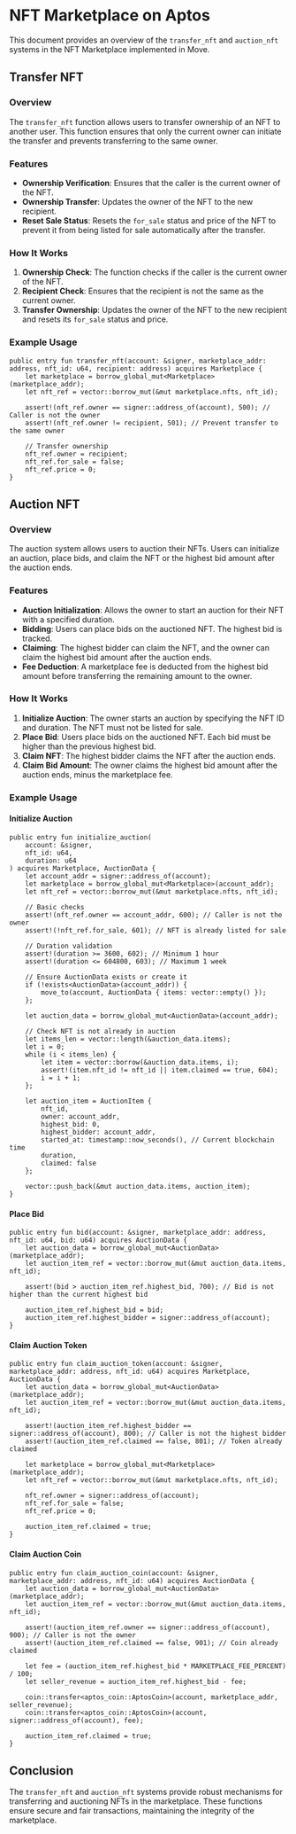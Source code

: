 # NFT Marketplace on Aptos

This document provides an overview of the `transfer_nft` and `auction_nft` systems in the NFT Marketplace implemented in Move.

## Transfer NFT

### Overview
The `transfer_nft` function allows users to transfer ownership of an NFT to another user. This function ensures that only the current owner can initiate the transfer and prevents transferring to the same owner.

### Features
- **Ownership Verification**: Ensures that the caller is the current owner of the NFT.
- **Ownership Transfer**: Updates the owner of the NFT to the new recipient.
- **Reset Sale Status**: Resets the `for_sale` status and price of the NFT to prevent it from being listed for sale automatically after the transfer.

### How It Works
1. **Ownership Check**: The function checks if the caller is the current owner of the NFT.
2. **Recipient Check**: Ensures that the recipient is not the same as the current owner.
3. **Transfer Ownership**: Updates the owner of the NFT to the new recipient and resets its `for_sale` status and price.

### Example Usage
```move
public entry fun transfer_nft(account: &signer, marketplace_addr: address, nft_id: u64, recipient: address) acquires Marketplace {
    let marketplace = borrow_global_mut<Marketplace>(marketplace_addr);
    let nft_ref = vector::borrow_mut(&mut marketplace.nfts, nft_id);

    assert!(nft_ref.owner == signer::address_of(account), 500); // Caller is not the owner
    assert!(nft_ref.owner != recipient, 501); // Prevent transfer to the same owner

    // Transfer ownership
    nft_ref.owner = recipient;
    nft_ref.for_sale = false;
    nft_ref.price = 0;
}
```

## Auction NFT

### Overview
The auction system allows users to auction their NFTs. Users can initialize an auction, place bids, and claim the NFT or the highest bid amount after the auction ends.

### Features
- **Auction Initialization**: Allows the owner to start an auction for their NFT with a specified duration.
- **Bidding**: Users can place bids on the auctioned NFT. The highest bid is tracked.
- **Claiming**: The highest bidder can claim the NFT, and the owner can claim the highest bid amount after the auction ends.
- **Fee Deduction**: A marketplace fee is deducted from the highest bid amount before transferring the remaining amount to the owner.

### How It Works
1. **Initialize Auction**: The owner starts an auction by specifying the NFT ID and duration. The NFT must not be listed for sale.
2. **Place Bid**: Users place bids on the auctioned NFT. Each bid must be higher than the previous highest bid.
3. **Claim NFT**: The highest bidder claims the NFT after the auction ends.
4. **Claim Bid Amount**: The owner claims the highest bid amount after the auction ends, minus the marketplace fee.

### Example Usage
#### Initialize Auction
```move
public entry fun initialize_auction(
    account: &signer, 
    nft_id: u64, 
    duration: u64
) acquires Marketplace, AuctionData {
    let account_addr = signer::address_of(account);
    let marketplace = borrow_global_mut<Marketplace>(account_addr);
    let nft_ref = vector::borrow_mut(&mut marketplace.nfts, nft_id);

    // Basic checks
    assert!(nft_ref.owner == account_addr, 600); // Caller is not the owner
    assert!(!nft_ref.for_sale, 601); // NFT is already listed for sale
    
    // Duration validation
    assert!(duration >= 3600, 602); // Minimum 1 hour
    assert!(duration <= 604800, 603); // Maximum 1 week

    // Ensure AuctionData exists or create it
    if (!exists<AuctionData>(account_addr)) {
        move_to(account, AuctionData { items: vector::empty() });
    };

    let auction_data = borrow_global_mut<AuctionData>(account_addr);
    
    // Check NFT is not already in auction
    let items_len = vector::length(&auction_data.items);
    let i = 0;
    while (i < items_len) {
        let item = vector::borrow(&auction_data.items, i);
        assert!(item.nft_id != nft_id || item.claimed == true, 604);
        i = i + 1;
    };

    let auction_item = AuctionItem {
        nft_id,
        owner: account_addr,
        highest_bid: 0,
        highest_bidder: account_addr,
        started_at: timestamp::now_seconds(), // Current blockchain time
        duration,
        claimed: false
    };

    vector::push_back(&mut auction_data.items, auction_item);
}
```

#### Place Bid
```move
public entry fun bid(account: &signer, marketplace_addr: address, nft_id: u64, bid: u64) acquires AuctionData {
    let auction_data = borrow_global_mut<AuctionData>(marketplace_addr);
    let auction_item_ref = vector::borrow_mut(&mut auction_data.items, nft_id);

    assert!(bid > auction_item_ref.highest_bid, 700); // Bid is not higher than the current highest bid

    auction_item_ref.highest_bid = bid;
    auction_item_ref.highest_bidder = signer::address_of(account);
}
```

#### Claim Auction Token
```move
public entry fun claim_auction_token(account: &signer, marketplace_addr: address, nft_id: u64) acquires Marketplace, AuctionData {
    let auction_data = borrow_global_mut<AuctionData>(marketplace_addr);
    let auction_item_ref = vector::borrow_mut(&mut auction_data.items, nft_id);

    assert!(auction_item_ref.highest_bidder == signer::address_of(account), 800); // Caller is not the highest bidder
    assert!(auction_item_ref.claimed == false, 801); // Token already claimed

    let marketplace = borrow_global_mut<Marketplace>(marketplace_addr);
    let nft_ref = vector::borrow_mut(&mut marketplace.nfts, nft_id);

    nft_ref.owner = signer::address_of(account);
    nft_ref.for_sale = false;
    nft_ref.price = 0;

    auction_item_ref.claimed = true;
}
```

#### Claim Auction Coin
```move
public entry fun claim_auction_coin(account: &signer, marketplace_addr: address, nft_id: u64) acquires AuctionData {
    let auction_data = borrow_global_mut<AuctionData>(marketplace_addr);
    let auction_item_ref = vector::borrow_mut(&mut auction_data.items, nft_id);

    assert!(auction_item_ref.owner == signer::address_of(account), 900); // Caller is not the owner
    assert!(auction_item_ref.claimed == false, 901); // Coin already claimed

    let fee = (auction_item_ref.highest_bid * MARKETPLACE_FEE_PERCENT) / 100;
    let seller_revenue = auction_item_ref.highest_bid - fee;

    coin::transfer<aptos_coin::AptosCoin>(account, marketplace_addr, seller_revenue);
    coin::transfer<aptos_coin::AptosCoin>(account, signer::address_of(account), fee);

    auction_item_ref.claimed = true;
}
```

## Conclusion
The `transfer_nft` and `auction_nft` systems provide robust mechanisms for transferring and auctioning NFTs in the marketplace. These functions ensure secure and fair transactions, maintaining the integrity of the marketplace.
